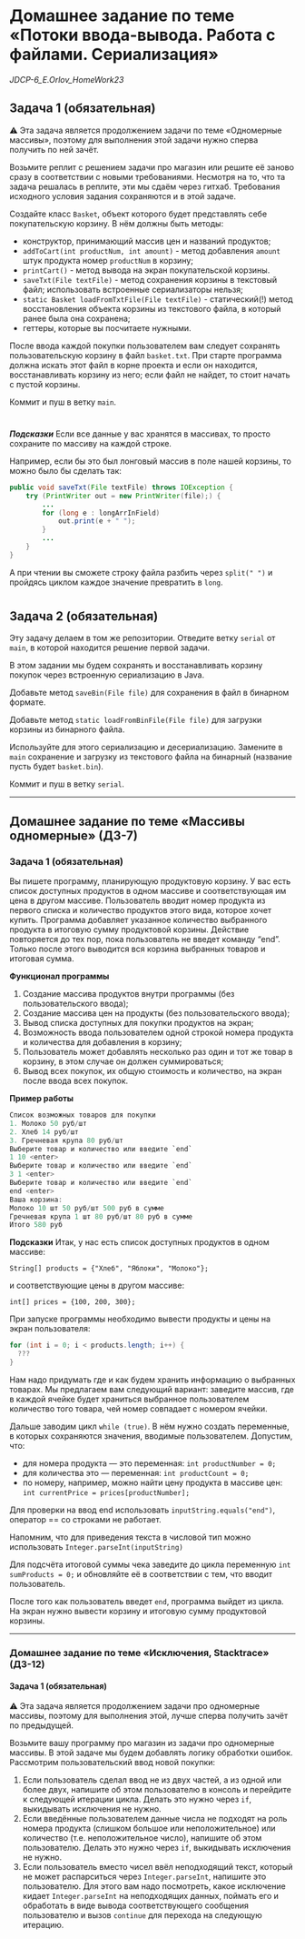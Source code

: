 # Домашнее задание по теме «Потоки ввода-вывода. Работа с файлами. Сериализация»
*JDCP-6_E.Orlov_HomeWork23*

## Задача 1 (обязательная)
⚠️ Эта задача является продолжением задачи по теме «Одномерные массивы», поэтому для выполнения этой задачи нужно сперва получить по ней зачёт.

Возьмите реплит с решением задачи про магазин или решите её заново сразу в соответствии с новыми требованиями. Несмотря на то, что та задача решалась в реплите, эти мы сдаём через гитхаб. Требования исходного условия задания сохраняются и в этой задаче.

Создайте класс `Basket`, объект которого будет представлять себе покупательскую корзину. В нём должны быть методы:

+ конструктор, принимающий массив цен и названий продуктов;
+ `addToCart(int productNum, int amount)` - метод добавления `amount` штук продукта номер `productNum` в корзину;
+ `printCart()` - метод вывода на экран покупательской корзины.
+ `saveTxt(File textFile)` - метод сохранения корзины в текстовый файл; использовать встроенные сериализаторы нельзя;
+ `static Basket loadFromTxtFile(File textFile)` - статический(!) метод восстановления объекта корзины из текстового файла, в который ранее была она сохранена;
+ геттеры, которые вы посчитаете нужными.

После ввода каждой покупки пользователем вам следует сохранять пользовательскую корзину в файл `basket.txt`. При старте программа должна искать этот файл в корне проекта и если он находится, восстанавливать корзину из него; если файл не найдет, то стоит начать с пустой корзины.

Коммит и пуш в ветку `main`.

#

***Подсказки***
Если все данные у вас хранятся в массивах, то просто сохраните по массиву на каждой строке.

Например, если бы это был лонговый массив в поле нашей корзины, то можно было бы сделать так:
```java
public void saveTxt(File textFile) throws IOException {
    try (PrintWriter out = new PrintWriter(file);) {
        ...
        for (long e : longArrInField)    
            out.print(e + " ");
        }
        ...
    }
}
```
А при чтении вы сможете строку файла разбить через `split(" ")` и пройдясь циклом каждое значение превратить в `long`.

#

## Задача 2 (обязательная)
Эту задачу делаем в том же репозитории. Отведите ветку `serial` от `main`, в которой находится решение первой задачи.

В этом задании мы будем сохранять и восстанавливать корзину покупок через встроенную сериализацию в Java.

Добавьте метод `saveBin(File file)` для сохранения в файл в бинарном формате.

Добавьте метод `static loadFromBinFile(File file)` для загрузки корзины из бинарного файла.

Используйте для этого сериализацию и десериализацию. Замените в `main` сохранение и загрузку из текстового файла на бинарный (название пусть будет `basket.bin`).

Коммит и пуш в ветку `serial`.

---
## Домашнее задание по теме «Массивы одномерные» (ДЗ-7)

### Задача 1 (обязательная)
Вы пишете программу, планирующую продуктовую корзину.
У вас есть список доступных продуктов в одном массиве и соответствующая им цена в другом массиве. Пользователь вводит номер продукта из первого списка и количество продуктов этого вида, которое хочет купить. Программа добавляет указанное количество выбранного продукта в итоговую сумму продуктовой корзины. Действие повторяется до тех пор, пока пользователь не введет команду “end”. Только после этого выводится вся корзина выбранных товаров и итоговая сумма.

**Функционал программы**

1. Создание массива продуктов внутри программы (без пользовательского ввода);
2. Создание массива цен на продукты (без пользовательского ввода);
3. Вывод списка доступных для покупки продуктов на экран;
4. Возможность ввода пользователем одной строкой номера продукта и количества для добавления в корзину;
5. Пользователь может добавлять несколько раз один и тот же товар в корзину, в этом случае он должен суммироваться;
6. Вывод всех покупок, их общую стоимость и количество, на экран после ввода всех покупок.

**Пример работы**
```java
Список возможных товаров для покупки
1. Молоко 50 руб/шт
2. Хлеб 14 руб/шт
3. Гречневая крупа 80 руб/шт
Выберите товар и количество или введите `end`
1 10 <enter>
Выберите товар и количество или введите `end`
3 1 <enter>
Выберите товар и количество или введите `end`
end <enter>
Ваша корзина:
Молоко 10 шт 50 руб/шт 500 руб в сумме
Гречневая крупа 1 шт 80 руб/шт 80 руб в сумме
Итого 580 руб
```
**Подсказки**
Итак, у нас есть список доступных продуктов в одном массиве:

`String[] products = {"Хлеб", "Яблоки", "Молоко"};`

и соответствующие цены в другом массиве:

`int[] prices = {100, 200, 300};`

При запуске программы необходимо вывести продукты и цены на экран пользователя:
```java
for (int i = 0; i < products.length; i++) {
  ???
}
```
Нам надо придумать где и как будем хранить информацию о выбранных товарах. Мы предлагаем вам следующий вариант: заведите массив, где в каждой ячейке будет храниться выбранное пользователем количество того товара, чей номер совпадает с номером ячейки.

Дальше заводим цикл `while (true)`. В нём нужно создать переменные, в которых сохраняются значения, вводимые пользователем. Допустим, что:

+ для номера продукта — это переменная: `int productNumber = 0;`
+ для количества это — переменная: `int productCount = 0;`
+ по номеру, например, можно найти цену продукта в массиве цен: `int currentPrice = prices[productNumber];`

Для проверки на ввод end использовать `inputString.equals("end")`, оператор == со строками не работает.

Напомним, что для приведения текста в числовой тип можно использовать `Integer.parseInt(inputString)`

Для подсчёта итоговой суммы чека заведите до цикла переменную `int sumProducts = 0;` и обновляйте её в соответствии с тем, что вводит пользователь.

После того как пользователь введет `end`, программа выйдет из цикла. На экран нужно вывести корзину и итоговую сумму продуктовой корзины.

---
### Домашнее задание по теме «Исключения, Stacktrace» (ДЗ-12)

#### Задача 1 (обязательная)
⚠️ Эта задача является продолжением задачи про одномерные массивы, поэтому для выполнения этой, лучше сперва получить зачёт по предыдущей.

Возьмите вашу программу про магазин из задачи про одномерные массивы. В этой задаче мы будем добавлять логику обработки ошибок. Рассмотрим пользовательский ввод новой покупки:

1. Если пользователь сделал ввод не из двух частей, а из одной или более двух, напишите об этом пользователю в консоль и перейдите к следующей итерации цикла. Делать это нужно через `if`, выкидывать исключения не нужно.
2. Если введённые пользователем данные числа не подходят на роль номера продукта (слишком большое или неположительное) или количество (т.е. неположительное число), напишите об этом пользователю. Делать это нужно через `if`, выкидывать исключения не нужно.
3. Если пользователь вместо чисел ввёл неподходящий текст, который не может распарситься через `Integer.parseInt`, напишите это пользователю. Для этого вам надо посмотреть, какое исключение кидает `Integer.parseInt` на неподходящих данных, поймать его и обработать в виде вывода соответствующего сообщения пользователю и вызов `continue` для перехода на следующую итерацию.

